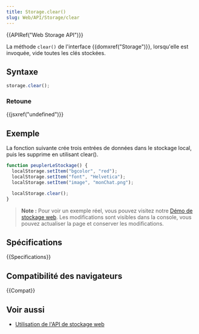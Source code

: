 ```yaml
---
title: Storage.clear()
slug: Web/API/Storage/clear
---
```


{{APIRef("Web Storage API")}}

La méthode `clear()` de l'interface {{domxref("Storage")}}, lorsqu'elle est invoquée, vide toutes les clés stockées.

## Syntaxe

```js
storage.clear();
```

### Retoune

{{jsxref("undefined")}}

## Exemple

La fonction suivante crée trois entrées de données dans le stockage local, puis les supprime en utilisant clear().

```js
function peuplerLeStockage() {
  localStorage.setItem("bgcolor", "red");
  localStorage.setItem("font", "Helvetica");
  localStorage.setItem("image", "monChat.png");

  localStorage.clear();
}
```

> **Note :** Pour voir un exemple réel, vous pouvez visitez notre [Démo de stockage web](https://mdn.github.io/dom-examples/web-storage/). Les modifications sont visibles dans la console, vous pouvez actualiser la page et conserver les modifications.

## Spécifications

{{Specifications}}

## Compatibilité des navigateurs

{{Compat}}

## Voir aussi

- [Utilisation de l'API de stockage web](/fr/docs/Web/API/Web_Storage_API/Using_the_Web_Storage_API)
